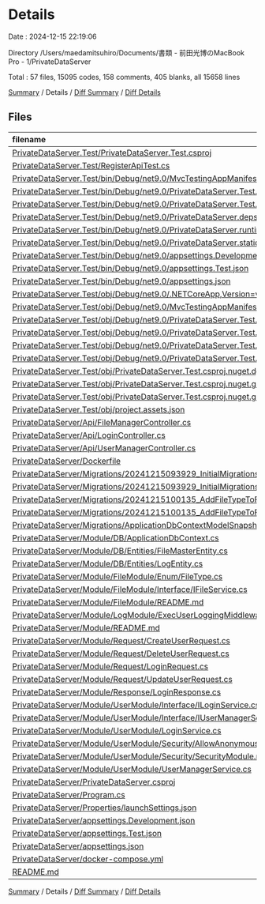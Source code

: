 # Details

Date : 2024-12-15 22:19:06

Directory /Users/maedamitsuhiro/Documents/書類 - 前田光博のMacBook Pro - 1/PrivateDataServer

Total : 57 files,  15095 codes, 158 comments, 405 blanks, all 15658 lines

[Summary](results.md) / Details / [Diff Summary](diff.md) / [Diff Details](diff-details.md)

## Files
| filename | language | code | comment | blank | total |
| :--- | :--- | ---: | ---: | ---: | ---: |
| [PrivateDataServer.Test/PrivateDataServer.Test.csproj](/PrivateDataServer.Test/PrivateDataServer.Test.csproj) | XML | 24 | 0 | 5 | 29 |
| [PrivateDataServer.Test/RegisterApiTest.cs](/PrivateDataServer.Test/RegisterApiTest.cs) | C# | 125 | 18 | 19 | 162 |
| [PrivateDataServer.Test/bin/Debug/net9.0/MvcTestingAppManifest.json](/PrivateDataServer.Test/bin/Debug/net9.0/MvcTestingAppManifest.json) | JSON | 3 | 0 | 0 | 3 |
| [PrivateDataServer.Test/bin/Debug/net9.0/PrivateDataServer.Test.deps.json](/PrivateDataServer.Test/bin/Debug/net9.0/PrivateDataServer.Test.deps.json) | JSON | 5,602 | 0 | 0 | 5,602 |
| [PrivateDataServer.Test/bin/Debug/net9.0/PrivateDataServer.Test.runtimeconfig.json](/PrivateDataServer.Test/bin/Debug/net9.0/PrivateDataServer.Test.runtimeconfig.json) | JSON | 19 | 0 | 0 | 19 |
| [PrivateDataServer.Test/bin/Debug/net9.0/PrivateDataServer.deps.json](/PrivateDataServer.Test/bin/Debug/net9.0/PrivateDataServer.deps.json) | JSON | 1,664 | 0 | 0 | 1,664 |
| [PrivateDataServer.Test/bin/Debug/net9.0/PrivateDataServer.runtimeconfig.json](/PrivateDataServer.Test/bin/Debug/net9.0/PrivateDataServer.runtimeconfig.json) | JSON | 20 | 0 | 0 | 20 |
| [PrivateDataServer.Test/bin/Debug/net9.0/PrivateDataServer.staticwebassets.endpoints.json](/PrivateDataServer.Test/bin/Debug/net9.0/PrivateDataServer.staticwebassets.endpoints.json) | JSON | 5 | 0 | 0 | 5 |
| [PrivateDataServer.Test/bin/Debug/net9.0/appsettings.Development.json](/PrivateDataServer.Test/bin/Debug/net9.0/appsettings.Development.json) | JSON | 31 | 0 | 2 | 33 |
| [PrivateDataServer.Test/bin/Debug/net9.0/appsettings.Test.json](/PrivateDataServer.Test/bin/Debug/net9.0/appsettings.Test.json) | JSON | 31 | 0 | 2 | 33 |
| [PrivateDataServer.Test/bin/Debug/net9.0/appsettings.json](/PrivateDataServer.Test/bin/Debug/net9.0/appsettings.json) | JSON | 31 | 0 | 2 | 33 |
| [PrivateDataServer.Test/obj/Debug/net9.0/.NETCoreApp,Version=v9.0.AssemblyAttributes.cs](/PrivateDataServer.Test/obj/Debug/net9.0/.NETCoreApp,Version=v9.0.AssemblyAttributes.cs) | C# | 3 | 1 | 1 | 5 |
| [PrivateDataServer.Test/obj/Debug/net9.0/MvcTestingAppManifest.json](/PrivateDataServer.Test/obj/Debug/net9.0/MvcTestingAppManifest.json) | JSON | 3 | 0 | 0 | 3 |
| [PrivateDataServer.Test/obj/Debug/net9.0/PrivateDataServer.Test.AssemblyInfo.cs](/PrivateDataServer.Test/obj/Debug/net9.0/PrivateDataServer.Test.AssemblyInfo.cs) | C# | 9 | 9 | 5 | 23 |
| [PrivateDataServer.Test/obj/Debug/net9.0/PrivateDataServer.Test.GeneratedMSBuildEditorConfig.editorconfig](/PrivateDataServer.Test/obj/Debug/net9.0/PrivateDataServer.Test.GeneratedMSBuildEditorConfig.editorconfig) | Properties | 15 | 0 | 1 | 16 |
| [PrivateDataServer.Test/obj/Debug/net9.0/PrivateDataServer.Test.GlobalUsings.g.cs](/PrivateDataServer.Test/obj/Debug/net9.0/PrivateDataServer.Test.GlobalUsings.g.cs) | C# | 8 | 1 | 1 | 10 |
| [PrivateDataServer.Test/obj/Debug/net9.0/PrivateDataServer.Test.sourcelink.json](/PrivateDataServer.Test/obj/Debug/net9.0/PrivateDataServer.Test.sourcelink.json) | JSON | 1 | 0 | 0 | 1 |
| [PrivateDataServer.Test/obj/PrivateDataServer.Test.csproj.nuget.dgspec.json](/PrivateDataServer.Test/obj/PrivateDataServer.Test.csproj.nuget.dgspec.json) | JSON | 225 | 0 | 0 | 225 |
| [PrivateDataServer.Test/obj/PrivateDataServer.Test.csproj.nuget.g.props](/PrivateDataServer.Test/obj/PrivateDataServer.Test.csproj.nuget.g.props) | XML | 28 | 0 | 0 | 28 |
| [PrivateDataServer.Test/obj/PrivateDataServer.Test.csproj.nuget.g.targets](/PrivateDataServer.Test/obj/PrivateDataServer.Test.csproj.nuget.g.targets) | XML | 14 | 0 | 0 | 14 |
| [PrivateDataServer.Test/obj/project.assets.json](/PrivateDataServer.Test/obj/project.assets.json) | JSON | 5,596 | 0 | 0 | 5,596 |
| [PrivateDataServer/Api/FileManagerController.cs](/PrivateDataServer/Api/FileManagerController.cs) | C# | 32 | 5 | 8 | 45 |
| [PrivateDataServer/Api/LoginController.cs](/PrivateDataServer/Api/LoginController.cs) | C# | 36 | 15 | 7 | 58 |
| [PrivateDataServer/Api/UserManagerController.cs](/PrivateDataServer/Api/UserManagerController.cs) | C# | 47 | 15 | 5 | 67 |
| [PrivateDataServer/Dockerfile](/PrivateDataServer/Dockerfile) | Docker | 17 | 2 | 3 | 22 |
| [PrivateDataServer/Migrations/20241215093929_InitialMigrations.Designer.cs](/PrivateDataServer/Migrations/20241215093929_InitialMigrations.Designer.cs) | C# | 233 | 2 | 77 | 312 |
| [PrivateDataServer/Migrations/20241215093929_InitialMigrations.cs](/PrivateDataServer/Migrations/20241215093929_InitialMigrations.cs) | C# | 215 | 3 | 25 | 243 |
| [PrivateDataServer/Migrations/20241215100135_AddFileTypeToFileMaster.Designer.cs](/PrivateDataServer/Migrations/20241215100135_AddFileTypeToFileMaster.Designer.cs) | C# | 236 | 2 | 78 | 316 |
| [PrivateDataServer/Migrations/20241215100135_AddFileTypeToFileMaster.cs](/PrivateDataServer/Migrations/20241215100135_AddFileTypeToFileMaster.cs) | C# | 23 | 3 | 4 | 30 |
| [PrivateDataServer/Migrations/ApplicationDbContextModelSnapshot.cs](/PrivateDataServer/Migrations/ApplicationDbContextModelSnapshot.cs) | C# | 234 | 1 | 78 | 313 |
| [PrivateDataServer/Module/DB/ApplicationDbContext.cs](/PrivateDataServer/Module/DB/ApplicationDbContext.cs) | C# | 29 | 5 | 4 | 38 |
| [PrivateDataServer/Module/DB/Entities/FileMasterEntity.cs](/PrivateDataServer/Module/DB/Entities/FileMasterEntity.cs) | C# | 26 | 3 | 5 | 34 |
| [PrivateDataServer/Module/DB/Entities/LogEntity.cs](/PrivateDataServer/Module/DB/Entities/LogEntity.cs) | C# | 23 | 0 | 8 | 31 |
| [PrivateDataServer/Module/FileModule/Enum/FileType.cs](/PrivateDataServer/Module/FileModule/Enum/FileType.cs) | C# | 11 | 0 | 2 | 13 |
| [PrivateDataServer/Module/FileModule/Interface/IFileService.cs](/PrivateDataServer/Module/FileModule/Interface/IFileService.cs) | C# | 6 | 5 | 1 | 12 |
| [PrivateDataServer/Module/FileModule/README.md](/PrivateDataServer/Module/FileModule/README.md) | Markdown | 13 | 0 | 1 | 14 |
| [PrivateDataServer/Module/LogModule/ExecUserLoggingMiddleware.cs](/PrivateDataServer/Module/LogModule/ExecUserLoggingMiddleware.cs) | C# | 26 | 4 | 3 | 33 |
| [PrivateDataServer/Module/README.md](/PrivateDataServer/Module/README.md) | Markdown | 15 | 0 | 3 | 18 |
| [PrivateDataServer/Module/Request/CreateUserRequest.cs](/PrivateDataServer/Module/Request/CreateUserRequest.cs) | C# | 7 | 9 | 3 | 19 |
| [PrivateDataServer/Module/Request/DeleteUserRequest.cs](/PrivateDataServer/Module/Request/DeleteUserRequest.cs) | C# | 5 | 3 | 0 | 8 |
| [PrivateDataServer/Module/Request/LoginRequest.cs](/PrivateDataServer/Module/Request/LoginRequest.cs) | C# | 7 | 14 | 0 | 21 |
| [PrivateDataServer/Module/Request/UpdateUserRequest.cs](/PrivateDataServer/Module/Request/UpdateUserRequest.cs) | C# | 7 | 9 | 0 | 16 |
| [PrivateDataServer/Module/Response/LoginResponse.cs](/PrivateDataServer/Module/Response/LoginResponse.cs) | C# | 6 | 9 | 0 | 15 |
| [PrivateDataServer/Module/UserModule/Interface/ILoginService.cs](/PrivateDataServer/Module/UserModule/Interface/ILoginService.cs) | C# | 7 | 0 | 1 | 8 |
| [PrivateDataServer/Module/UserModule/Interface/IUserManagerService.cs](/PrivateDataServer/Module/UserModule/Interface/IUserManagerService.cs) | C# | 8 | 0 | 1 | 9 |
| [PrivateDataServer/Module/UserModule/LoginService.cs](/PrivateDataServer/Module/UserModule/LoginService.cs) | C# | 21 | 5 | 4 | 30 |
| [PrivateDataServer/Module/UserModule/Security/AllowAnonymousOnlyAttribute.cs](/PrivateDataServer/Module/UserModule/Security/AllowAnonymousOnlyAttribute.cs) | C# | 14 | 0 | 0 | 14 |
| [PrivateDataServer/Module/UserModule/Security/SecurityModule.md](/PrivateDataServer/Module/UserModule/Security/SecurityModule.md) | Markdown | 4 | 0 | 2 | 6 |
| [PrivateDataServer/Module/UserModule/UserManagerService.cs](/PrivateDataServer/Module/UserModule/UserManagerService.cs) | C# | 88 | 7 | 16 | 111 |
| [PrivateDataServer/PrivateDataServer.csproj](/PrivateDataServer/PrivateDataServer.csproj) | XML | 28 | 0 | 4 | 32 |
| [PrivateDataServer/Program.cs](/PrivateDataServer/Program.cs) | C# | 74 | 8 | 15 | 97 |
| [PrivateDataServer/Properties/launchSettings.json](/PrivateDataServer/Properties/launchSettings.json) | JSON | 23 | 0 | 1 | 24 |
| [PrivateDataServer/appsettings.Development.json](/PrivateDataServer/appsettings.Development.json) | JSON | 31 | 0 | 2 | 33 |
| [PrivateDataServer/appsettings.Test.json](/PrivateDataServer/appsettings.Test.json) | JSON | 31 | 0 | 2 | 33 |
| [PrivateDataServer/appsettings.json](/PrivateDataServer/appsettings.json) | JSON | 31 | 0 | 2 | 33 |
| [PrivateDataServer/docker-compose.yml](/PrivateDataServer/docker-compose.yml) | YAML | 22 | 0 | 0 | 22 |
| [README.md](/README.md) | Markdown | 2 | 0 | 2 | 4 |

[Summary](results.md) / Details / [Diff Summary](diff.md) / [Diff Details](diff-details.md)